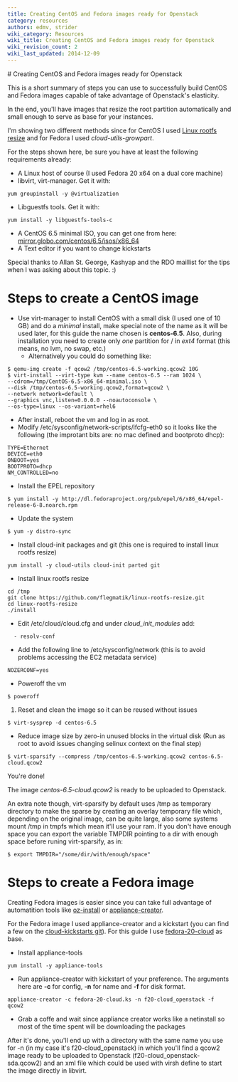 ```yaml
---
title: Creating CentOS and Fedora images ready for Openstack
category: resources
authors: edmv, strider
wiki_category: Resources
wiki_title: Creating CentOS and Fedora images ready for Openstack
wiki_revision_count: 2
wiki_last_updated: 2014-12-09
---
```


<div class="row">
<div class="offset1 span10">
# Creating CentOS and Fedora images ready for Openstack

This is a short summary of steps you can use to successfully build CentOS and Fedora images capable of take advantage of Openstack's elasticity.

In the end, you'll have images that resize the root partition automatically and small enough to serve as base for your instances.

I'm showing two different methods since for CentOS I used [Linux rootfs resize](https://github.com/flegmatik/linux-rootfs-resize.git) and for Fedora I used *cloud-utils-growpart*.

For the steps shown here, be sure you have at least the following requirements already:

*   A Linux host of course (I used Fedora 20 x64 on a dual core machine)
*   libvirt, virt-manager. Get it with:

<!-- -->

    yum groupinstall -y @virtualization

*   Libguestfs tools. Get it with:

<!-- -->

    yum install -y libguestfs-tools-c

*   A CentOS 6.5 minimal ISO, you can get one from here: [mirror.globo.com/centos/6.5/isos/x86_64](http://mirror.globo.com/centos/6.5/isos/x86_64/)
*   A Text editor if you want to change kickstarts

Special thanks to Allan St. George, Kashyap and the RDO maillist for the tips when I was asking about this topic. :)

# Steps to create a CentOS image

*   Use virt-manager to install CentOS with a small disk (I used one of 10 GB) and do a *minimal* install, make special note of the name as it will be used later, for this guide the name chosen is **centos-6.5**. Also, during installation you need to create only *one* partition for / in *ext4* format (this means, no lvm, no swap, etc.)
    -   Alternatively you could do something like:

<!-- -->

    $ qemu-img create -f qcow2 /tmp/centos-6.5-working.qcow2 10G
    $ virt-install --virt-type kvm --name centos-6.5 --ram 1024 \
    --cdrom=/tmp/CentOS-6.5-x86_64-minimal.iso \
    --disk /tmp/centos-6.5-working.qcow2,format=qcow2 \
    --network network=default \
    --graphics vnc,listen=0.0.0.0 --noautoconsole \
    --os-type=linux --os-variant=rhel6

*   After install, reboot the vm and log in as root.
*   Modify /etc/sysconfig/network-scripts/ifcfg-eth0 so it looks like the following (the improtant bits are: no mac defined and bootproto dhcp):

<!-- -->

    TYPE=Ethernet
    DEVICE=eth0
    ONBOOT=yes
    BOOTPROTO=dhcp
    NM_CONTROLLED=no

*   Install the EPEL repository

<!-- -->

    $ yum install -y http://dl.fedoraproject.org/pub/epel/6/x86_64/epel-release-6-8.noarch.rpm

*   Update the system

<!-- -->

    $ yum -y distro-sync

*   Install cloud-init packages and git (this one is required to install linux rootfs resize)

<!-- -->

    yum install -y cloud-utils cloud-init parted git

*   Install linux rootfs resize

<!-- -->

    cd /tmp
    git clone https://github.com/flegmatik/linux-rootfs-resize.git
    cd linux-rootfs-resize
    ./install

*   Edit /etc/cloud/cloud.cfg and under *cloud_init_modules* add:

<!-- -->

      - resolv-conf

*   Add the following line to /etc/sysconfig/network (this is to avoid problems accessing the EC2 metadata service)

<!-- -->

    NOZERCONF=yes

*   Poweroff the vm

<!-- -->

    $ poweroff

1.  Reset and clean the image so it can be reused without issues

<!-- -->

    $ virt-sysprep -d centos-6.5

*   Reduce image size by zero-in unused blocks in the virtual disk (Run as root to avoid issues changing selinux context on the final step)

<!-- -->

    $ virt-sparsify --compress /tmp/centos-6.5-working.qcow2 centos-6.5-cloud.qcow2

You're done!

The image *centos-6.5-cloud.qcow2* is ready to be uploaded to Openstack.

An extra note though, virt-sparsify by default uses /tmp as temporary directory to make the sparse by creating an overlay temporary file which, depending on the original image, can be quite large, also some systems mount /tmp in tmpfs which mean it'll use your ram. If you don't have enough space you can export the variable TMPDIR pointing to a dir with enough space before runing virt-sparsify, as in:

    $ export TMPDIR="/some/dir/with/enough/space"

# Steps to create a Fedora image

Creating Fedora images is easier since you can take full advantage of automatition tools like [oz-install](https://github.com/clalancette/oz/wiki/oz-install) or [appliance-creator](http://thincrust.net/tooling.html).

For the Fedora image I used appliance-creator and a kickstart (you can find a few on the [cloud-kickstarts git](https://git.fedorahosted.org/cgit/cloud-kickstarts.git)). For this guide I use [fedora-20-cloud](https://git.fedorahosted.org/cgit/cloud-kickstarts.git/tree/generic/fedora-20-cloud.ks) as base.

*   Install appliance-tools

<!-- -->

    yum install -y appliance-tools

*   Run appliance-creator with kickstart of your preference. The arguments here are **-c** for config, **-n** for name and **-f** for disk format.

<!-- -->

    appliance-creator -c fedora-20-cloud.ks -n f20-cloud_openstack -f qcow2

*   Grab a coffe and wait since appliance creator works like a netinstall so most of the time spent will be downloading the packages

After it's done, you'll end up with a directory with the same name you use for -n (in my case it's f20-cloud_openstack) in which you'll find a qcow2 image ready to be uploaded to Openstack (f20-cloud_openstack-sda.qcow2) and an xml file which could be used with virsh define to start the image directly in libvirt.

</div>
</div>
<Category:Resources> <Category:Documentation>
